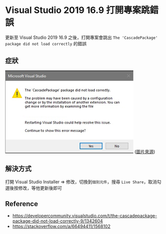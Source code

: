 # Visual Studio 2019 16.9 打開專案跳錯誤


更新至 Visual Studio 2019 16.9 之後，打開專案會跳出 `The 'CascadePackage' package did not load correctly` 的錯誤

<!--more-->

## 症狀
![error](/2021/03/cacadepackage_load_error.png)
([圖片來源](https://stackoverflow.com/q/66493827/1568102))

## 解決方式
打開 Visual Studio Installer => 修改，切換到`個別元件`，搜尋 `Live Share`，取消勾選後按修改，等他更新後即可

## Reference
- https://developercommunity.visualstudio.com/t/the-cascadepackage-package-did-not-load-correctly-9/1342604
- https://stackoverflow.com/a/66494411/1568102

